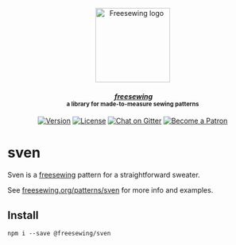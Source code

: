 <p align="center">
  <a title="Go to freesewing.org" href="https://freesewing.org/"><img src="https://freesewing.org/img/logo/black.svg" align="center" width="150px" alt="Freesewing logo"/></a>
</p>
<h4 align="center"><em>&nbsp;<a title="Go to freesewing.org" href="https://freesewing.org/">freesewing</a></em>
<br><sup>a library for made-to-measure sewing patterns</sup>
</h4>
<p align="center">
  <a href="https://www.npmjs.com/package/@freesewing/sven"><img src="https://badgen.net/npm/v/@freesewing/sven" alt="Version"></a>
  <a href="https://www.npmjs.com/package/@freesewing/sven"><img src="https://badgen.net/npm/license/@freesewing/sven" alt="License"></a>
  <a href="https://gitter.im/freesewing/freesewing"><img src="https://badgen.net/badge/chat/on%20Gitter/cyan" alt="Chat on Gitter"></a>
  <a href="https://freesewing.org/patrons/join"><img src="https://badgen.net/badge/become/a%20Patron/FF5B77" alt="Become a Patron"></a>
</p>

# sven

Sven is a [freesewing](https://github.com/freesewing/freesewing) pattern
for a straightforward sweater.

See [freesewing.org/patterns/sven](https://freesewing.org/patterns/sven)
for more info and examples.

## Install

```
npm i --save @freesewing/sven
```

